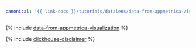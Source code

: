 ```yaml
---
canonical: '{{ link-docs }}/tutorials/datalens/data-from-appmetrica-visualization'
---
```


{% include [data-from-appmetrica-visualization](../../_tutorials/datalens/data-from-appmetrica-visualization.md) %}

{% include [clickhouse-disclaimer](../../_includes/clickhouse-disclaimer.md) %}
